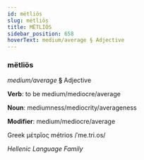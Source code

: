 ```yaml
---
id: mëtliös
slug: mëtliös
title: MËTLİÖS
sidebar_position: 658
hoverText: medium/average § Adjective
---
```


### mëtliös

*medium/average* **§** Adjective

**Verb**: to be medium/mediocre/average

**Noun**: mediumness/mediocrity/averageness

**Modifier**: medium/mediocre/average

Greek μέτρῐος métrios /ˈme.tri.os/

*Hellenic Language Family*